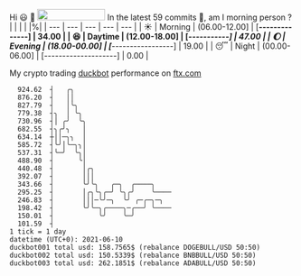 Hi :smiley: :wave: <img src="https://jojoee.jojoee.com/api/utcnow" width="120" height="20">
In the latest 59 commits :bug:, am I morning person ? 
| | | | |%|
| --- | --- | --- | --- | --- |
| :sunny: | Morning | (06.00-12.00] | [******--------------] | 34.00 |
| :satisfied: | Daytime | (12.00-18.00] | [*********-----------] | 47.00 |
| :moon: | Evening | (18.00-00.00] | [***-----------------] | 19.00 |
| :sleeping: | Night | (00.00-06.00] | [--------------------] | 0.00 |

My crypto trading [duckbot](https://github.com/jojoee/duckbot) performance on [ftx.com](https://ftx.com/#a=13144711)
```
  924.62  ┤   ╭╮
  876.20  ┤   ││
  827.79  ┤   │╰╮
  779.38  ┤╮  │ ╰╮
  730.96  ┤│ ╭╯  ╰╮
  682.55  ┤╮╭╯╮   │
  634.14  ┼││─╮╮  │
  585.72  ┤╰╯│╰─╮╮│
  537.31  ┤╰─╯  ╰╮│
  488.90  ┤      ╰│
  440.48  ┤       │╭╮
  392.07  ┤       │││
  343.66  ┤       ╰╯╰╮   ╭─╮  ╭────╮
  295.25  ┤       │╭╮╰╮╭─╯ ╰╮╭╯    ╰────
  246.83  ┤       │││─╰╯─╮  ╰╯ ╭─╭─╮─╮
  198.42  ┤       ╰╯╰─╮╭────╮─╭──╯ ╰────
  150.01  ┤           ╰╯    ╰─╯
  101.59  ┤
1 tick = 1 day
datetime (UTC+0): 2021-06-10
duckbot001 total usd: 158.7565$ (rebalance DOGEBULL/USD 50:50)
duckbot002 total usd: 150.5339$ (rebalance BNBBULL/USD 50:50)
duckbot003 total usd: 262.1851$ (rebalance ADABULL/USD 50:50)
```

